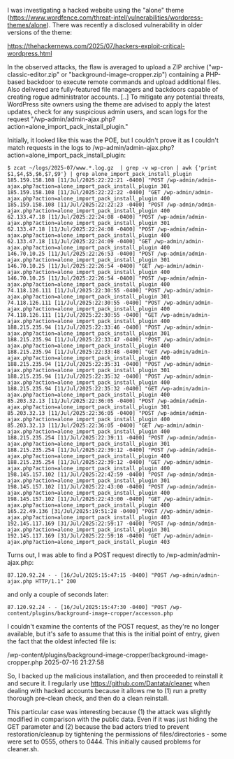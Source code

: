 I was investigating a hacked website using the "alone" theme (https://www.wordfence.com/threat-intel/vulnerabilities/wordpress-themes/alone). There was recently a disclosed vulnerability in older versions of the theme:

https://thehackernews.com/2025/07/hackers-exploit-critical-wordpress.html

In the observed attacks, the flaw is averaged to upload a ZIP archive ("wp-classic-editor.zip" or "background-image-cropper.zip") containing a PHP-based backdoor to execute remote commands and upload additional files. Also delivered are fully-featured file managers and backdoors capable of creating rogue administrator accounts.
[..]
To mitigate any potential threats, WordPress site owners using the theme are advised to apply the latest updates, check for any suspicious admin users, and scan logs for the request "/wp-admin/admin-ajax.php?action=alone_import_pack_install_plugin."

Initially, it looked like this was the POE, but I couldn't prove it as I couldn't match requests in the logs to /wp-admin/admin-ajax.php?action=alone_import_pack_install_plugin:

```
$ zcat ~/logs/2025-07/www.*.log.gz  | grep -v wp-cron | awk {'print $1,$4,$5,$6,$7,$9'} | grep alone_import_pack_install_plugin
185.159.158.108 [11/Jul/2025:22:22:21 -0400] "POST /wp-admin/admin-ajax.php?action=alone_import_pack_install_plugin 301
185.159.158.108 [11/Jul/2025:22:22:22 -0400] "GET /wp-admin/admin-ajax.php?action=alone_import_pack_install_plugin 400
185.159.158.108 [11/Jul/2025:22:22:23 -0400] "POST /wp-admin/admin-ajax.php?action=alone_import_pack_install_plugin 400
62.133.47.18 [11/Jul/2025:22:24:08 -0400] "POST /wp-admin/admin-ajax.php?action=alone_import_pack_install_plugin 301
62.133.47.18 [11/Jul/2025:22:24:08 -0400] "POST /wp-admin/admin-ajax.php?action=alone_import_pack_install_plugin 400
62.133.47.18 [11/Jul/2025:22:24:09 -0400] "GET /wp-admin/admin-ajax.php?action=alone_import_pack_install_plugin 400
146.70.10.25 [11/Jul/2025:22:26:53 -0400] "POST /wp-admin/admin-ajax.php?action=alone_import_pack_install_plugin 301
146.70.10.25 [11/Jul/2025:22:26:54 -0400] "GET /wp-admin/admin-ajax.php?action=alone_import_pack_install_plugin 400
146.70.10.25 [11/Jul/2025:22:26:54 -0400] "POST /wp-admin/admin-ajax.php?action=alone_import_pack_install_plugin 400
74.118.126.111 [11/Jul/2025:22:30:55 -0400] "POST /wp-admin/admin-ajax.php?action=alone_import_pack_install_plugin 301
74.118.126.111 [11/Jul/2025:22:30:55 -0400] "POST /wp-admin/admin-ajax.php?action=alone_import_pack_install_plugin 400
74.118.126.111 [11/Jul/2025:22:30:55 -0400] "GET /wp-admin/admin-ajax.php?action=alone_import_pack_install_plugin 400
188.215.235.94 [11/Jul/2025:22:33:46 -0400] "POST /wp-admin/admin-ajax.php?action=alone_import_pack_install_plugin 301
188.215.235.94 [11/Jul/2025:22:33:47 -0400] "POST /wp-admin/admin-ajax.php?action=alone_import_pack_install_plugin 400
188.215.235.94 [11/Jul/2025:22:33:48 -0400] "GET /wp-admin/admin-ajax.php?action=alone_import_pack_install_plugin 400
188.215.235.94 [11/Jul/2025:22:35:31 -0400] "POST /wp-admin/admin-ajax.php?action=alone_import_pack_install_plugin 301
188.215.235.94 [11/Jul/2025:22:35:32 -0400] "POST /wp-admin/admin-ajax.php?action=alone_import_pack_install_plugin 400
188.215.235.94 [11/Jul/2025:22:35:32 -0400] "GET /wp-admin/admin-ajax.php?action=alone_import_pack_install_plugin 400
85.203.32.13 [11/Jul/2025:22:36:05 -0400] "POST /wp-admin/admin-ajax.php?action=alone_import_pack_install_plugin 301
85.203.32.13 [11/Jul/2025:22:36:05 -0400] "POST /wp-admin/admin-ajax.php?action=alone_import_pack_install_plugin 400
85.203.32.13 [11/Jul/2025:22:36:05 -0400] "GET /wp-admin/admin-ajax.php?action=alone_import_pack_install_plugin 400
188.215.235.254 [11/Jul/2025:22:39:11 -0400] "POST /wp-admin/admin-ajax.php?action=alone_import_pack_install_plugin 301
188.215.235.254 [11/Jul/2025:22:39:12 -0400] "POST /wp-admin/admin-ajax.php?action=alone_import_pack_install_plugin 400
188.215.235.254 [11/Jul/2025:22:39:12 -0400] "GET /wp-admin/admin-ajax.php?action=alone_import_pack_install_plugin 400
198.145.157.102 [11/Jul/2025:22:42:59 -0400] "POST /wp-admin/admin-ajax.php?action=alone_import_pack_install_plugin 301
198.145.157.102 [11/Jul/2025:22:43:00 -0400] "POST /wp-admin/admin-ajax.php?action=alone_import_pack_install_plugin 400
198.145.157.102 [11/Jul/2025:22:43:00 -0400] "GET /wp-admin/admin-ajax.php?action=alone_import_pack_install_plugin 400
165.22.49.136 [31/Jul/2025:19:51:28 -0400] "POST //wp-admin/admin-ajax.php?action=alone_import_pack_install_plugin 403
192.145.117.169 [31/Jul/2025:22:59:17 -0400] "POST /wp-admin/admin-ajax.php?action=alone_import_pack_install_plugin 301
192.145.117.169 [31/Jul/2025:22:59:18 -0400] "GET /wp-admin/admin-ajax.php?action=alone_import_pack_install_plugin 403
```

Turns out, I was able to find a POST request directly to /wp-admin/admin-ajax.php:

```
87.120.92.24 - - [16/Jul/2025:15:47:15 -0400] "POST /wp-admin/admin-ajax.php HTTP/1.1" 200
```

and only a couple of seconds later:

```
87.120.92.24 - - [16/Jul/2025:15:47:30 -0400] "POST /wp-content/plugins/background-image-cropper/accesson.php
```
I couldn't examine the contents of the POST request, as they're no longer available, but it's safe to assume that this is the initial point of entry, given the fact that the oldest infected file is:

/wp-content/plugins/background-image-cropper/background-image-cropper.php 2025-07-16 21:27:58

So, I backed up the malicious installation, and then proceeded to reinstall it and secure it. I regularly use https://github.com/Dantata/cleaner when dealing with hacked accounts because it allows me to (1) run a pretty thorough pre-clean check, and then do a clean reinstall.

This particular case was interesting because (1) the attack was slightly modified in comparison with the public data. Even if it was just hiding the GET parameter and (2) because the bad actors tried to prevent restoration/cleanup by tightening the permissions of files/directories - some were set to 0555, others to 0444. This initially caused problems for cleaner.sh.
